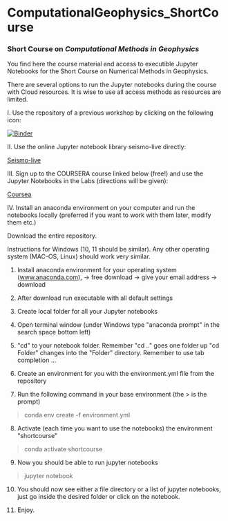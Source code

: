 # ComputationalGeophysics_ShortCourse

### Short Course on *Computational Methods in Geophysics*

You find here the course material and access to executible Jupyter Notebooks for the Short Course on Numerical Methods in Geophysics. 

There are several options to run the Jupyter notebooks during the course with Cloud resources. It is wise to use all access methods as resources are limited. 

I. Use the repository of a previous workshop by clicking on the following icon:

[![Binder](https://mybinder.org/badge_logo.svg)](https://mybinder.org/v2/gh/heinerigel/ComputationalGeophysics_ShortCourse/HEAD?urlpath=/tree/)

II. Use the online Jupyter notebook library seismo-live directly:

[Seismo-live](https://seismo-live.github.io)

III. Sign up to the COURSERA course linked below (free!) and use the Jupyter Notebooks in the Labs (directions will be given):

[Coursea](https://www.coursera.org/learn/computers-waves-simulations) 

IV. Install an anaconda environment on your computer and run the notebooks locally (preferred if you want to work with them later, modify them etc.)

Download the entire repository. 


Instructions for Windows (10, 11 should be similar). Any other operating system (MAC-OS, Linux) should work very similar.

1. Install anaconda environment for your operating system (www.anaconda.com), -> free download -> give your  email address -> download

2. After download run  executable  with all  default settings

3. Create local folder for all your Jupyter notebooks 

4. Open terminal window (under Windows type "anaconda prompt" in the search space bottom left)

5. "cd" to your notebook folder. Remember "cd .." goes one folder up "cd Folder" changes into the "Folder" directory. Remember to use tab completion ... 

6. Create an environment for you with the environment.yml file from the repository

7. Run the following command in your base environment (the > is the prompt)

> conda env create -f environment.yml

8. Activate (each time you want to use the notebooks) the environment "shortcourse"

> conda activate shortcourse

9. Now you should be able to run jupyter notebooks 

> jupyter notebook

10. You should now see either a file directory or a list of jupyter notebooks, just go inside the desired folder or click on the notebook. 

11. Enjoy. 
  
 
